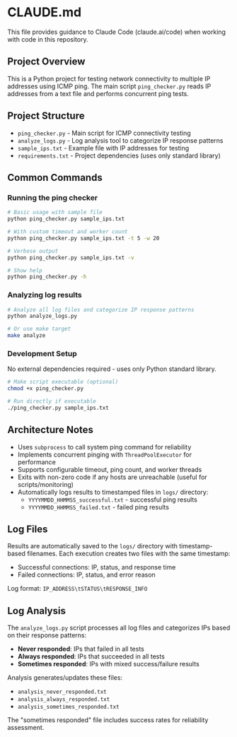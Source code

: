 # CLAUDE.md

This file provides guidance to Claude Code (claude.ai/code) when working with code in this repository.

## Project Overview

This is a Python project for testing network connectivity to multiple IP addresses using ICMP ping. The main script `ping_checker.py` reads IP addresses from a text file and performs concurrent ping tests.

## Project Structure

- `ping_checker.py` - Main script for ICMP connectivity testing
- `analyze_logs.py` - Log analysis tool to categorize IP response patterns
- `sample_ips.txt` - Example file with IP addresses for testing
- `requirements.txt` - Project dependencies (uses only standard library)

## Common Commands

### Running the ping checker
```bash
# Basic usage with sample file
python ping_checker.py sample_ips.txt

# With custom timeout and worker count
python ping_checker.py sample_ips.txt -t 5 -w 20

# Verbose output
python ping_checker.py sample_ips.txt -v

# Show help
python ping_checker.py -h
```

### Analyzing log results
```bash
# Analyze all log files and categorize IP response patterns
python analyze_logs.py

# Or use make target
make analyze
```

### Development Setup

No external dependencies required - uses only Python standard library.

```bash
# Make script executable (optional)
chmod +x ping_checker.py

# Run directly if executable
./ping_checker.py sample_ips.txt
```

## Architecture Notes

- Uses `subprocess` to call system ping command for reliability
- Implements concurrent pinging with `ThreadPoolExecutor` for performance
- Supports configurable timeout, ping count, and worker threads
- Exits with non-zero code if any hosts are unreachable (useful for scripts/monitoring)
- Automatically logs results to timestamped files in `logs/` directory:
  - `YYYYMMDD_HHMMSS_successful.txt` - successful ping results
  - `YYYYMMDD_HHMMSS_failed.txt` - failed ping results

## Log Files

Results are automatically saved to the `logs/` directory with timestamp-based filenames. Each execution creates two files with the same timestamp:
- Successful connections: IP, status, and response time
- Failed connections: IP, status, and error reason

Log format: `IP_ADDRESS\tSTATUS\tRESPONSE_INFO`

## Log Analysis

The `analyze_logs.py` script processes all log files and categorizes IPs based on their response patterns:

- **Never responded**: IPs that failed in all tests
- **Always responded**: IPs that succeeded in all tests
- **Sometimes responded**: IPs with mixed success/failure results

Analysis generates/updates these files:
- `analysis_never_responded.txt`
- `analysis_always_responded.txt`
- `analysis_sometimes_responded.txt`

The "sometimes responded" file includes success rates for reliability assessment.